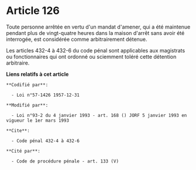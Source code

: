 # Article 126

Toute personne arrêtée en vertu d'un mandat d'amener, qui a été maintenue pendant plus de vingt-quatre heures dans la maison
d'arrêt sans avoir été interrogée, est considérée comme arbitrairement détenue.

Les articles 432-4 à 432-6 du code pénal sont applicables aux magistrats ou fonctionnaires qui ont ordonné ou sciemment
toléré cette détention arbitraire.

**Liens relatifs à cet article**

	**Codifié par**:

	  - Loi n°57-1426 1957-12-31

	**Modifié par**:

	  - Loi n°93-2 du 4 janvier 1993 - art. 168 () JORF 5 janvier 1993 en vigueur le 1er mars 1993

	**Cite**:

	  - Code pénal 432-4 à 432-6

	**Cité par**:

	  - Code de procédure pénale - art. 133 (V)
